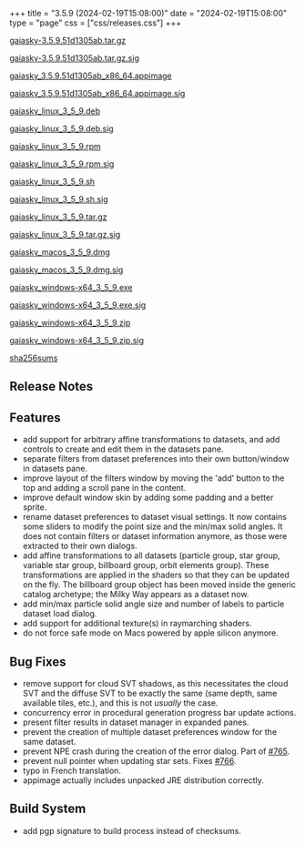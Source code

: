 +++
title = "3.5.9 (2024-02-19T15:08:00)"
date = "2024-02-19T15:08:00"
type = "page"
css = ["css/releases.css"]
+++

<section class="download-links">

<div class="package">

[gaiasky-3.5.9.51d1305ab.tar.gz](https://gaia.ari.uni-heidelberg.de/gaiasky/releases/3.5.9.51d1305ab/gaiasky-3.5.9.51d1305ab.tar.gz)

</div>
<div class="signature">

[gaiasky-3.5.9.51d1305ab.tar.gz.sig](https://gaia.ari.uni-heidelberg.de/gaiasky/releases/3.5.9.51d1305ab/gaiasky-3.5.9.51d1305ab.tar.gz.sig)

</div>
<div class="package">

[gaiasky_3.5.9.51d1305ab_x86_64.appimage](https://gaia.ari.uni-heidelberg.de/gaiasky/releases/3.5.9.51d1305ab/gaiasky_3.5.9.51d1305ab_x86_64.appimage)

</div>
<div class="signature">

[gaiasky_3.5.9.51d1305ab_x86_64.appimage.sig](https://gaia.ari.uni-heidelberg.de/gaiasky/releases/3.5.9.51d1305ab/gaiasky_3.5.9.51d1305ab_x86_64.appimage.sig)

</div>
<div class="package">

[gaiasky_linux_3_5_9.deb](https://gaia.ari.uni-heidelberg.de/gaiasky/releases/3.5.9.51d1305ab/gaiasky_linux_3_5_9.deb)

</div>
<div class="signature">

[gaiasky_linux_3_5_9.deb.sig](https://gaia.ari.uni-heidelberg.de/gaiasky/releases/3.5.9.51d1305ab/gaiasky_linux_3_5_9.deb.sig)

</div>
<div class="package">

[gaiasky_linux_3_5_9.rpm](https://gaia.ari.uni-heidelberg.de/gaiasky/releases/3.5.9.51d1305ab/gaiasky_linux_3_5_9.rpm)

</div>
<div class="signature">

[gaiasky_linux_3_5_9.rpm.sig](https://gaia.ari.uni-heidelberg.de/gaiasky/releases/3.5.9.51d1305ab/gaiasky_linux_3_5_9.rpm.sig)

</div>
<div class="package">

[gaiasky_linux_3_5_9.sh](https://gaia.ari.uni-heidelberg.de/gaiasky/releases/3.5.9.51d1305ab/gaiasky_linux_3_5_9.sh)

</div>
<div class="signature">

[gaiasky_linux_3_5_9.sh.sig](https://gaia.ari.uni-heidelberg.de/gaiasky/releases/3.5.9.51d1305ab/gaiasky_linux_3_5_9.sh.sig)

</div>
<div class="package">

[gaiasky_linux_3_5_9.tar.gz](https://gaia.ari.uni-heidelberg.de/gaiasky/releases/3.5.9.51d1305ab/gaiasky_linux_3_5_9.tar.gz)

</div>
<div class="signature">

[gaiasky_linux_3_5_9.tar.gz.sig](https://gaia.ari.uni-heidelberg.de/gaiasky/releases/3.5.9.51d1305ab/gaiasky_linux_3_5_9.tar.gz.sig)

</div>
<div class="package">

[gaiasky_macos_3_5_9.dmg](https://gaia.ari.uni-heidelberg.de/gaiasky/releases/3.5.9.51d1305ab/gaiasky_macos_3_5_9.dmg)

</div>
<div class="signature">

[gaiasky_macos_3_5_9.dmg.sig](https://gaia.ari.uni-heidelberg.de/gaiasky/releases/3.5.9.51d1305ab/gaiasky_macos_3_5_9.dmg.sig)

</div>
<div class="package">

[gaiasky_windows-x64_3_5_9.exe](https://gaia.ari.uni-heidelberg.de/gaiasky/releases/3.5.9.51d1305ab/gaiasky_windows-x64_3_5_9.exe)

</div>
<div class="signature">

[gaiasky_windows-x64_3_5_9.exe.sig](https://gaia.ari.uni-heidelberg.de/gaiasky/releases/3.5.9.51d1305ab/gaiasky_windows-x64_3_5_9.exe.sig)

</div>
<div class="package">

[gaiasky_windows-x64_3_5_9.zip](https://gaia.ari.uni-heidelberg.de/gaiasky/releases/3.5.9.51d1305ab/gaiasky_windows-x64_3_5_9.zip)

</div>
<div class="signature">

[gaiasky_windows-x64_3_5_9.zip.sig](https://gaia.ari.uni-heidelberg.de/gaiasky/releases/3.5.9.51d1305ab/gaiasky_windows-x64_3_5_9.zip.sig)

</div>
<div class="package">

[sha256sums](https://gaia.ari.uni-heidelberg.de/gaiasky/releases/3.5.9.51d1305ab/sha256sums)

</div>


</section>

<section class="release-notes">

# Release Notes


## Features
- add support for arbitrary affine transformations to datasets, and add controls to create and edit them in the datasets pane.
- separate filters from dataset preferences into their own button/window in datasets pane.
- improve layout of the filters window by moving the 'add' button to the top and adding a scroll pane in the content.
- improve default window skin by adding some padding and a better sprite.
- rename dataset preferences to dataset visual settings. It now contains some sliders to modify the point size and the min/max solid angles. It does not contain filters or dataset information anymore, as those were extracted to their own dialogs.
- add affine transformations to all datasets (particle group, star group, variable star group, billboard group, orbit elements group). These transformations are applied in the shaders so that they can be updated on the fly. The billboard group object has been moved inside the generic catalog archetype; the Milky Way appears as a dataset now.
- add min/max particle solid angle size and number of labels to particle dataset load dialog.
- add support for additional texture(s) in raymarching shaders.
- do not force safe mode on Macs powered by apple silicon anymore.

## Bug Fixes
- remove support for cloud SVT shadows, as this necessitates the cloud SVT and the diffuse SVT to be exactly the same (same depth, same available tiles, etc.), and this is not *usually* the case.
- concurrency error in procedural generation progress bar update actions.
- present filter results in dataset manager in expanded panes.
- prevent the creation of multiple dataset preferences window for the same dataset.
- prevent NPE crash during the creation of the error dialog. Part of [#765](https://codeberg.org/gaiasky/gaiasky/issues/765).
- prevent null pointer when updating star sets. Fixes [#766](https://codeberg.org/gaiasky/gaiasky/issues/766).
- typo in French translation.
- appimage actually includes unpacked JRE distribution correctly.

## Build System
- add pgp signature to build process instead of checksums.

</section>